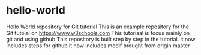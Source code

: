 # hello-world
Hello World repository for Git tutorial
This is an example repository for the Git tutoial on https://www.w3schools.com
This tutoriaal is focus mainly on git and using github
This repository is built step by step in the tutorial.
it now includes steps for github
it now includes modif brought from origin master


